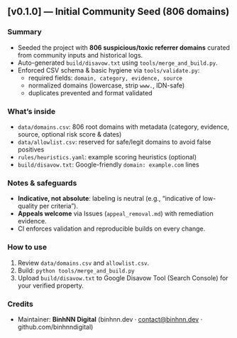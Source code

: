 ## [v0.1.0] — Initial Community Seed (806 domains)

### Summary
- Seeded the project with **806 suspicious/toxic referrer domains** curated from community inputs and historical logs.
- Auto-generated `build/disavow.txt` using `tools/merge_and_build.py`.
- Enforced CSV schema & basic hygiene via `tools/validate.py`:
  - required fields: `domain, category, evidence, source`
  - normalized domains (lowercase, strip `www.`, IDN-safe)
  - duplicates prevented and format validated

### What’s inside
- `data/domains.csv`: 806 root domains with metadata (category, evidence, source, optional risk score & dates)
- `data/allowlist.csv`: reserved for safe/legit domains to avoid false positives
- `rules/heuristics.yaml`: example scoring heuristics (optional)
- `build/disavow.txt`: Google-friendly `domain: example.com` lines

### Notes & safeguards
- **Indicative, not absolute**: labeling is neutral (e.g., “indicative of low-quality per criteria”).
- **Appeals welcome** via Issues (`appeal_removal.md`) with remediation evidence.
- CI enforces validation and reproducible builds on every change.

### How to use
1. Review `data/domains.csv` and `allowlist.csv`.
2. Build: `python tools/merge_and_build.py`
3. Upload `build/disavow.txt` to Google Disavow Tool (Search Console) for your verified property.

### Credits
- Maintainer: **BinhNN Digital** (binhnn.dev · contact@binhnn.dev · github.com/binhnndigital)
